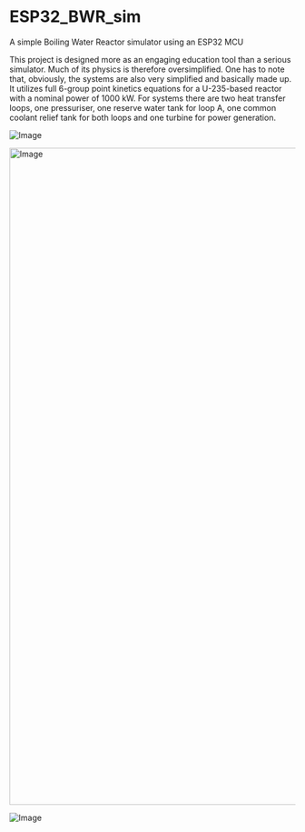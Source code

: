 # ESP32_BWR_sim
A simple Boiling Water Reactor simulator using an ESP32 MCU

This project is designed more as an engaging education tool than a serious simulator.
Much of its physics is therefore oversimplified.
One has to note that, obviously, the systems are also very simplified and basically made up.
It utilizes full 6-group point kinetics equations for a U-235-based reactor with a nominal power of 1000 kW.
For systems there are two heat transfer loops, one pressuriser, one reserve water tank for loop A, one common coolant relief tank for both loops and one turbine for power generation.

![Image](https://github.com/user-attachments/assets/3b65c726-c692-486c-86b5-cb8e4bfa4ffe)

<img width="1156" alt="Image" src="https://github.com/user-attachments/assets/d4473f26-9b66-4aaf-af8a-b7f6404f9bea" />

![Image](https://github.com/user-attachments/assets/8e7e51bb-6524-4dc5-8cfb-d498f9d982a3)
